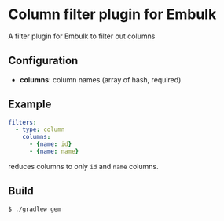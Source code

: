 # Column filter plugin for Embulk

A filter plugin for Embulk to filter out columns

## Configuration

- **columns**: column names (array of hash, required)

## Example

```yaml
filters:
  - type: column
    columns:
      - {name: id}
      - {name: name}
```

reduces columns to only `id` and `name` columns.

## Build

```
$ ./gradlew gem
```
